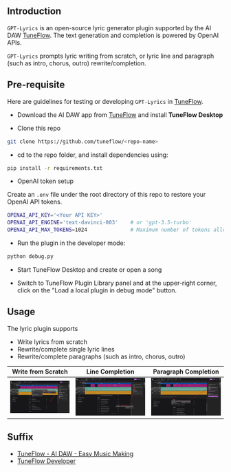 ## Introduction

```GPT-Lyrics``` is an open-source lyric generator plugin supported by the AI DAW [TuneFlow](https://tuneflow.com). The text generation and completion is powered by OpenAI APIs.

```GPT-Lyrics``` prompts lyric writing from scratch, or lyric line and paragraph (such as intro, chorus, outro) rewrite/completion.


## Pre-requisite

Here are guidelines for testing or developing ```GPT-Lyrics``` in [TuneFlow](https://tuneflow.com).

* Download the AI DAW app from [TuneFlow](https://tuneflow.com) and install **TuneFlow Desktop** 

* Clone this repo

``` bash
git clone https://github.com/tuneflow/<repo-name>
```

* cd to the repo folder, and install dependencies using:

```bash
pip install -r requirements.txt
```

* OpenAI token setup

Create an ```.env``` file under the root directory of this repo to restore your OpenAI API tokens.

```bash
OPENAI_API_KEY='<Your API KEY>'
OPENAI_API_ENGINE='text-davinci-003'    # or 'gpt-3.5-turbo'
OPENAI_API_MAX_TOKENS=1024              # Maximum number of tokens allowed in requests
```

* Run the plugin in the developer mode:

```bash
python debug.py
```

* Start TuneFlow Desktop and create or open a song

* Switch to TuneFlow Plugin Library panel and at the upper-right corner, click on the "Load a local plugin in debug mode" button.

## Usage

The lyric plugin supports

* Write lyrics from scratch
* Rewrite/complete single lyric lines
* Rewrite/complete paragraphs (such as intro, chorus, outro)

| Write from Scratch | Line Completion | Paragraph Completion |
|---------|---------|---------|
|  ![lyrics.png](.assets/lyrics.png) | ![line.png](.assets/line.png) | ![paragraph.png](.assets/paragraph.png) |

## Suffix

- [TuneFlow - AI DAW - Easy Music Making](https://tuneflow.com/)
- [TuneFlow Developer](https://help.tuneflow.com/en/developer/)